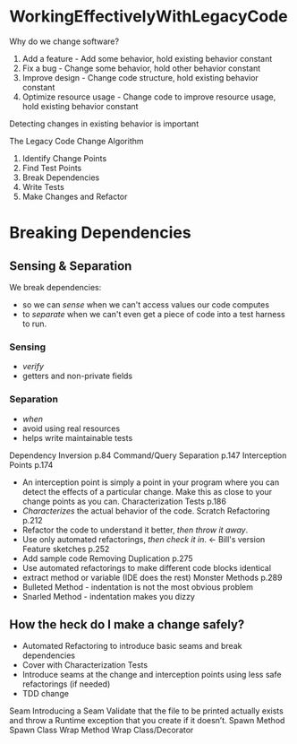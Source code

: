 WorkingEffectivelyWithLegacyCode
================================

Why do we change software?
1. Add a feature - Add some behavior, hold existing behavior constant
1. Fix a bug - Change some behavior, hold other behavior constant
1. Improve design - Change code structure, hold existing behavior constant
1. Optimize resource usage - Change code to improve resource usage, hold existing behavior constant

Detecting changes in existing behavior is important



The Legacy Code Change Algorithm
1. Identify Change Points
1. Find Test Points
1. Break Dependencies
1. Write Tests
1. Make Changes and Refactor




# Breaking Dependencies
## Sensing & Separation

We break dependencies:
 * so we can *sense* when we can't access values our code computes
 * to *separate* when we can't even get a piece of code into a test harness to run.

### Sensing
 * *verify*
 * getters and non-private fields

### Separation
 * *when*
 * avoid using real resources
 * helps write maintainable tests


Dependency Inversion p.84
Command/Query Separation p.147
Interception Points p.174
* An interception point is simply a point in your program where you can detect the effects of a particular change. Make this as close to your change points as you can.
Characterization Tests p.186
* *Characterizes* the actual behavior of the code.
Scratch Refactoring p.212
* Refactor the code to understand it better, *then throw it away*.
* Use only automated refactorings, *then check it in*. <- Bill's version
Feature sketches p.252
* Add sample code
Removing Duplication p.275
* Use automated refactorings to make different code blocks identical
* extract method or variable (IDE does the rest)
Monster Methods p.289
* Bulleted Method - indentation is not the most obvious problem
* Snarled Method - indentation makes you dizzy

## How the heck do I make a change safely?
* Automated Refactoring to introduce basic seams and break dependencies
* Cover with Characterization Tests
* Introduce seams at the change and interception points using less safe refactorings (if needed)
* TDD change

Seam
Introducing a Seam
Validate that the file to be printed actually exists and throw a Runtime exception that you create if it doesn’t.
Spawn Method
Spawn Class
Wrap Method
Wrap Class/Decorator

